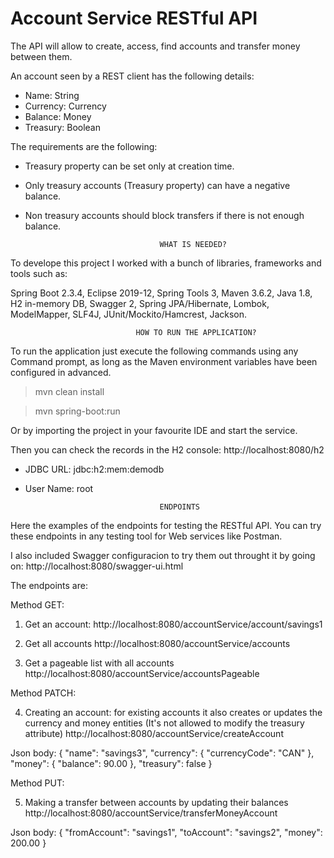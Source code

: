 # Account Service RESTful API

The API will allow to create, access, find accounts and transfer money between them.

An account seen by a REST client has the following details:
- Name: String
- Currency: Currency
- Balance: Money
- Treasury: Boolean

The requirements are the following:
- Treasury property can be set only at creation time.
- Only treasury accounts (Treasury property) can have a negative balance.
- Non treasury accounts should block transfers if there is not enough balance.

									WHAT IS NEEDED?

To develope this project I worked with a bunch of libraries, frameworks and tools such as:

Spring Boot 2.3.4, Eclipse 2019-12, Spring Tools 3, Maven 3.6.2, Java 1.8, H2 in-memory DB, Swagger 2, Spring JPA/Hibernate, Lombok, ModelMapper, SLF4J, JUnit/Mockito/Hamcrest, Jackson.

								HOW TO RUN THE APPLICATION?

To run the application just execute the following commands using any Command prompt, as long as the Maven environment variables have been configured in advanced.

> mvn clean install

> mvn spring-boot:run

Or by importing the project in your favourite IDE and start the service.

Then you can check the records in the H2 console: http://localhost:8080/h2

- JDBC URL: jdbc:h2:mem:demodb

- User Name: root

									ENDPOINTS

Here the examples of the endpoints for testing the RESTful API. You can try these endpoints in any testing tool for Web services like Postman.

I also included Swagger configuracion to try them out throught it by going on: http://localhost:8080/swagger-ui.html

The endpoints are:

Method GET:

1. Get an account: http://localhost:8080/accountService/account/savings1

2. Get all accounts http://localhost:8080/accountService/accounts

3. Get a pageable list with all accounts http://localhost:8080/accountService/accountsPageable

Method PATCH:

4. Creating an account: for existing accounts it also creates or updates the currency and money entities (It's not allowed to modify the treasury attribute) 
http://localhost:8080/accountService/createAccount

Json body: { "name": "savings3", "currency": { "currencyCode": "CAN" }, "money": { "balance": 90.00 }, "treasury": false }

Method PUT:

5. Making a transfer between accounts by updating their balances
http://localhost:8080/accountService/transferMoneyAccount

Json body: { "fromAccount": "savings1", "toAccount": "savings2", "money": 200.00 }